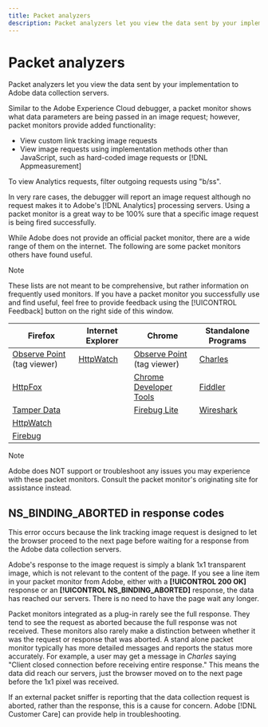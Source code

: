 ```yaml
---
title: Packet analyzers
description: Packet analyzers let you view the data sent by your implementation to Adobe data collection servers.
---
```


# Packet analyzers

Packet analyzers let you view the data sent by your implementation to Adobe data collection servers.

Similar to the Adobe Experience Cloud debugger, a packet monitor shows what data parameters are being passed in an image request; however, packet monitors provide added functionality:

* View custom link tracking image requests 
* View image requests using implementation methods other than JavaScript, such as hard-coded image requests or [!DNL Appmeasurement]

To view Analytics requests, filter outgoing requests using "b/ss".

In very rare cases, the debugger will report an image request although no request makes it to Adobe's [!DNL Analytics] processing servers. Using a packet monitor is a great way to be 100% sure that a specific image request is being fired successfully.

While Adobe does not provide an official packet monitor, there are a wide range of them on the internet. The following are some packet monitors others have found useful.

>[!NOTE]
>
>These lists are not meant to be comprehensive, but rather information on frequently used monitors. If you have a packet monitor you successfully use and find useful, feel free to provide feedback using the [!UICONTROL Feedback] button on the right side of this window.

|  Firefox  | Internet Explorer  | Chrome  | Standalone Programs  |
|---|---|---|---|
|  [Observe Point](https://www.observepoint.com/product#plugin) (tag viewer)  | [HttpWatch](https://www.httpwatch.com/)  | [Observe Point](https://www.observepoint.com/product#plugin) (tag viewer)  | [Charles](https://www.charlesproxy.com/)  |
|  [HttpFox](https://addons.mozilla.org/en-US/firefox/addon/httpfox/)  |  | [Chrome Developer Tools](https://code.google.com/chrome/devtools/docs/overview.html)  | [Fiddler](https://www.fiddler2.com/fiddler2/)  |
|  [Tamper Data](https://addons.mozilla.org/en-us/firefox/addon/tamper-data/)  |  | [Firebug Lite](https://chrome.google.com/webstore/detail/bmagokdooijbeehmkpknfglimnifench)  | [Wireshark](https://www.wireshark.org/)  |
|  [HttpWatch](https://www.httpwatch.com/)  |  |  |  |
|  [Firebug](https://getfirebug.com/)  |  |  |  |

>[!NOTE]
>
>Adobe does NOT support or troubleshoot any issues you may experience with these packet monitors. Consult the packet monitor's originating site for assistance instead.

## NS_BINDING_ABORTED in response codes

This error occurs because the link tracking image request is designed to let the browser proceed to the next page before waiting for a response from the Adobe data collection servers.

Adobe's response to the image request is simply a blank 1x1 transparent image, which is not relevant to the content of the page. If you see a line item in your packet monitor from Adobe, either with a **[!UICONTROL 200 OK]** response or an **[!UICONTROL NS_BINDING_ABORTED]** response, the data has reached our servers. There is no need to have the page wait any longer.

Packet monitors integrated as a plug-in rarely see the full response. They tend to see the request as aborted because the full response was not received. These monitors also rarely make a distinction between whether it was the request or response that was aborted. A stand alone packet monitor typically has more detailed messages and reports the status more accurately. For example, a user may get a message in *Charles* saying "Client closed connection before receiving entire response." This means the data did reach our servers, just the browser moved on to the next page before the 1x1 pixel was received.

If an external packet sniffer is reporting that the data collection request is aborted, rather than the response, this is a cause for concern. Adobe [!DNL Customer Care] can provide help in troubleshooting.
